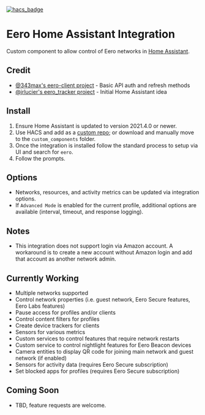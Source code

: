 [![hacs_badge](https://img.shields.io/badge/HACS-Custom-41BDF5.svg?style=for-the-badge)](https://github.com/hacs/integration)
# Eero Home Assistant Integration
Custom component to allow control of Eero networks in [Home Assistant](https://home-assistant.io).

## Credit
- [@343max's eero-client project](https://github.com/343max/eero-client) - Basic API auth and refresh methods
- [@jrlucier's eero_tracker project](https://github.com/jrlucier/eero_tracker) - Initial Home Assistant idea

## Install
1. Ensure Home Assistant is updated to version 2021.4.0 or newer.
2. Use HACS and add as a [custom repo](https://hacs.xyz/docs/faq/custom_repositories); or download and manually move to the `custom_components` folder.
3. Once the integration is installed follow the standard process to setup via UI and search for `eero`.
4. Follow the prompts.

## Options
- Networks, resources, and activity metrics can be updated via integration options.
- If `Advanced Mode` is enabled for the current profile, additional options are available (interval, timeout, and response logging).

## Notes
- This integration does not support login via Amazon account. A workaround is to create a new account without Amazon login and add that account as another network admin.

## Currently Working
- Multiple networks supported
- Control network properties (i.e. guest network, Eero Secure features, Eero Labs features)
- Pause access for profiles and/or clients
- Control content filters for profiles
- Create device trackers for clients
- Sensors for various metrics
- Custom services to control features that require network restarts
- Custom service to control nightlight features for Eero Beacon devices
- Camera entities to display QR code for joining main network and guest network (if enabled)
- Sensors for activity data (requires Eero Secure subscription)
- Set blocked apps for profiles (requires Eero Secure subscription)

## Coming Soon
- TBD, feature requests are welcome.
